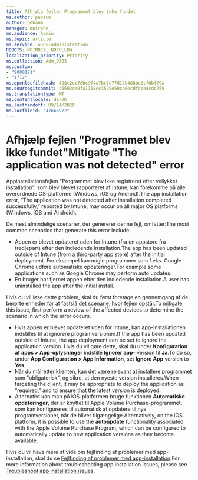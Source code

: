 ```yaml
---
title: Afhjælp fejlen Programmet blev ikke fundet
ms.author: pebaum
author: pebaum
manager: mnirkhe
ms.audience: Admin
ms.topic: article
ms.service: o365-administration
ROBOTS: NOINDEX, NOFOLLOW
localization_priority: Priority
ms.collection: Adm_O365
ms.custom:
- "9000171"
- "1712"
ms.openlocfilehash: 498c2ec78bc9f4a7bc7d77d12b488be2cf0bf79a
ms.sourcegitcommit: c6692ce0fa1358ec3529e59ca0ecdfdea4cdc759
ms.translationtype: MT
ms.contentlocale: da-DK
ms.lasthandoff: 09/14/2020
ms.locfileid: "47666972"
---
```

# <a name="mitigate-the-application-was-not-detected-error"></a><span data-ttu-id="69b24-102">Afhjælp fejlen "Programmet blev ikke fundet"</span><span class="sxs-lookup"><span data-stu-id="69b24-102">Mitigate "The application was not detected" error</span></span>

<span data-ttu-id="69b24-103">Appinstallationsfejlen "Programmet blev ikke registreret efter vellykket installation", som blev blevet rapporteret af Intune, kan forekomme på alle overordnede OS-platforme (Windows, iOS og Android).</span><span class="sxs-lookup"><span data-stu-id="69b24-103">The app installation error, “The application was not detected after installation completed successfully,” reported by Intune, may occur on all major OS platforms (Windows, iOS and Android).</span></span>

<span data-ttu-id="69b24-104">De mest almindelige scenarier, der genererer denne fejl, omfatter:</span><span class="sxs-lookup"><span data-stu-id="69b24-104">The most common scenarios that generate this error include:</span></span>

- <span data-ttu-id="69b24-105">Appen er blevet opdateret uden for Intune (fra en appstore fra tredjepart) efter den indledende installation.</span><span class="sxs-lookup"><span data-stu-id="69b24-105">The app has been updated outside of Intune (from a third-party app store) after the initial deployment.</span></span> <span data-ttu-id="69b24-106">For eksempel kan nogle programmer som f.eks. Google Chrome udføre automatiske opdateringer.</span><span class="sxs-lookup"><span data-stu-id="69b24-106">For example some applications such as Google Chrome may perform auto updates.</span></span>
- <span data-ttu-id="69b24-107">En bruger har fjernet appen efter den indledende installation.</span><span class="sxs-lookup"><span data-stu-id="69b24-107">A user has uninstalled the app after the initial install.</span></span>

<span data-ttu-id="69b24-108">Hvis du vil løse dette problem, skal du først foretage en gennemgang af de berørte enheder for at fastslå det scenarie, hvor fejlen opstår.</span><span class="sxs-lookup"><span data-stu-id="69b24-108">To mitigate this issue, first perform a review of the affected devices to determine the scenario in which the error occurs.</span></span>

- <span data-ttu-id="69b24-109">Hvis appen er blevet opdateret uden for Intune, kan app-installationen indstilles til at ignorere programversionen.</span><span class="sxs-lookup"><span data-stu-id="69b24-109">If the app has been updated outside of Intune, the app deployment can be set to ignore the application version.</span></span> <span data-ttu-id="69b24-110">Hvis du vil gøre dette, skal du under **Konfiguration af apps > App-oplysninger** indstille **Ignorer app-** version til **Ja**.</span><span class="sxs-lookup"><span data-stu-id="69b24-110">To do so, under **App Configuration > App Information**, set **Ignore App** version to **Yes**.</span></span>
- <span data-ttu-id="69b24-111">Når du målretter klienten, kan det være relevant at installere programmet som "obligatorisk", og sikre, at den nyeste version installeres.</span><span class="sxs-lookup"><span data-stu-id="69b24-111">When targeting the client, it may be appropriate to deploy the application as “required,” and to ensure that the latest version is deployed.</span></span>
- <span data-ttu-id="69b24-112">Alternativt kan man på iOS-platformen bruge funktionen **Automatiske opdateringer**, der er knyttet til Apple Volume Purchase-programmet, som kan konfigureres til automatisk at opdatere til nye programversioner, når de bliver tilgængelige.</span><span class="sxs-lookup"><span data-stu-id="69b24-112">Alternatively, on the iOS platform, it is possible to use the **autoupdate** functionality associated with the Apple Volume Purchase Program, which can be configured to automatically update to new application versions as they become available.</span></span>

<span data-ttu-id="69b24-113">Hvis du vil have mere at vide om fejlfinding af problemer med app-installation, skal du se [Fejlfinding af problemer med app-installation](https://docs.microsoft.com/intune/troubleshoot-app-install).</span><span class="sxs-lookup"><span data-stu-id="69b24-113">For more information about troubleshooting app installation issues, please see [Troubleshoot app installation issues](https://docs.microsoft.com/intune/troubleshoot-app-install).</span></span>
